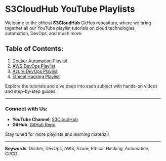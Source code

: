 # S3CloudHub YouTube Playlists

Welcome to the official **S3CloudHub** GitHub repository, where we bring together all our YouTube playlist tutorials on cloud technologies, automation, DevOps, and much more.

## Table of Contents:

1. [Docker Automation Playlist](./playlists/docker-automation.md)
2. [AWS DevOps Playlist](./playlists/aws-devops.md)
3. [Azure DevOps Playlist](./playlists/azure-devops.md)
4. [Ethical Hacking Playlist](./playlists/ethical-hacking.md)

Explore the tutorials and dive deep into each subject with hands-on videos and step-by-step guides.

---

### Connect with Us:
- **YouTube Channel**: [S3CloudHub](https://www.youtube.com/S3CloudHub)
- **GitHub**: [GitHub Repo](https://github.com/your-repo)

Stay tuned for more playlists and learning material!

---

**Keywords**: Docker, DevOps, AWS, Azure, Ethical Hacking, Automation, CI/CD
